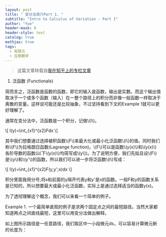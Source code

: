 ```yaml
---
layout: post
title: " 变分法简介Part 1. "
subtitle: "Intro to Calculus of Variation - Part I"
author: "Yue"
header-mask: 0
header-style: text
catalog: true
mathjax: true
tags:
  - 有限元
  - 应用数学
---
```


> 这篇文章转载自[我在知乎上的专栏文章](https://zhuanlan.zhihu.com/p/20718489)

1. 泛函数 (Functionals)

简而言之，泛函数是函数的函数，即它的输入是函数，输出是实数。而这个输出值取决于一个或多个函数（输入）在一整个路径上的积分而非像一般函数一样取决于离散的变量。这样说可能还是比较抽象，不过坚持看到下文的Example 1就可以更好理解了。

通常在变分法中，泛函数是一个积分，记做\\(I\\)。

\\[
I(y)=\int_{x1}^{x2}Fdx
\\]

其中我们想要通过选择被积函数\\(F\\)来最大化或最小化泛函数\\(I\\)的值。同时我们称\\(F\\)为拉格朗日函数(Lagrange function)。\\(F\\)可以是函数\\(y(x)\\)和\\(y(x)\\)各阶导数的函数(以下\\(y(x)\\)均简写成\\(y\\))。为了说明方便，我们先姑且设\\(F\\)是\\(y\\)和\\(y'\\)的函数，所以我们可以进一步将泛函数\\(I\\)写成：

\\[
I(y)=\int_{x1}^{x2}F(y,y';x)dx
\\]

积分里面我用分号;将x和前面的y隔开代表y和y'是x的函数。一般F和y的函数关系是已知的，所以想要最大或最小化泛函数，实际上是通过选择适当的函数y(x)。

为了透彻理解这个概念，我们可以来看一个简单的例子。

Example 1.
一个最简单直观的例子是求两个固定点之间的最短路径。当然大家都知道两点之间直线最短，这里可以用变分法做出解释。


如上图所示路径是一任意路径，我们取区中一小段微元ds，可以容易计算微元断的长度为：
